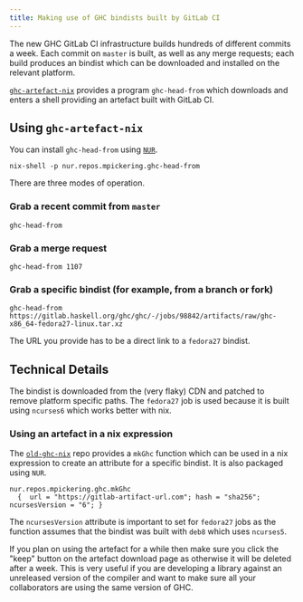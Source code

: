 ```yaml
---
title: Making use of GHC bindists built by GitLab CI
---
```


The new GHC GitLab CI infrastructure builds hundreds of different commits
a week. Each commit on `master` is built, as well as any merge requests; each
build produces an bindist which can be downloaded and installed on the
relevant platform.

[`ghc-artefact-nix`](https://github.com/mpickering/ghc-artefact-nix)
provides a program `ghc-head-from` which downloads and
enters a shell providing an artefact built with GitLab CI.

<!--more-->

## Using `ghc-artefact-nix`

You can install `ghc-head-from` using [`NUR`](https://github.com/nix-community/NUR).

```
nix-shell -p nur.repos.mpickering.ghc-head-from
```


There are three modes of
operation.

### Grab a recent commit from `master`

```
ghc-head-from
```

### Grab a merge request

```
ghc-head-from 1107
```

### Grab a specific bindist (for example, from a branch or fork)

```
ghc-head-from https://gitlab.haskell.org/ghc/ghc/-/jobs/98842/artifacts/raw/ghc-x86_64-fedora27-linux.tar.xz
```

The URL you provide has to be a direct link to a `fedora27` bindist.

## Technical Details

The bindist is downloaded from the (very flaky) CDN and  patched to remove
platform specific paths. The `fedora27` job is used because it
is built using `ncurses6` which works better with nix.

### Using an artefact in a nix expression

The [`old-ghc-nix`](https://github.com/mpickering/old-ghc-nix) repo provides a
`mkGhc` function which can be used in a nix expression to create an attribute for
a specific bindist. It is also packaged using `NUR`.

```
nur.repos.mpickering.ghc.mkGhc
  {  url = "https://gitlab-artifact-url.com"; hash = "sha256"; ncursesVersion = "6"; }
```

The `ncursesVersion` attribute is important to set for `fedora27` jobs as the
function assumes that the bindist was built with `deb8` which uses `ncurses5`.

If you plan on using the artefact for a while then make sure you click the "keep"
button on the artefact download page as otherwise it will be deleted after
a week. This is very useful if you are developing a library against an
unreleased version of the compiler and want to make sure all your collaborators
are using the same version of GHC.



